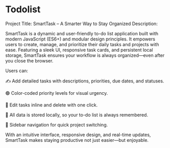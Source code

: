 # Todolist
Project Title: SmartTask – A Smarter Way to Stay Organized
Description:

SmartTask is a dynamic and user-friendly to-do list application built with modern JavaScript (ES6+) and modular design principles. It empowers users to create, manage, and prioritize their daily tasks and projects with ease. Featuring a sleek UI, responsive task cards, and persistent local storage, SmartTask ensures your workflow is always organized—even after you close the browser.

Users can:

✍️ Add detailed tasks with descriptions, priorities, due dates, and statuses.

🟢 Color-coded priority levels for visual urgency.

📝 Edit tasks inline and delete with one click.

💾 All data is stored locally, so your to-do list is always remembered.

🧭 Sidebar navigation for quick project switching.

With an intuitive interface, responsive design, and real-time updates, SmartTask makes staying productive not just easier—but enjoyable.
